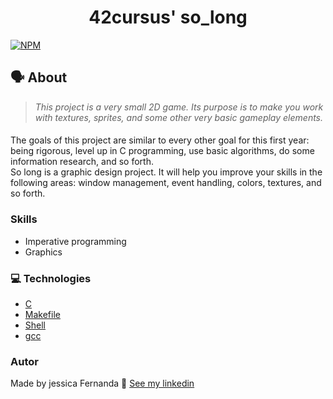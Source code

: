 <h1 align="center">
	42cursus' so_long
 </h1>
 
 [![NPM](https://img.shields.io/npm/l/react)](https://github.com/nandajfa/so_long/blob/main/LICENSE)
 
   ## 🗣️ About

> _This project is a very small 2D game.
Its purpose is to make you work with textures, sprites,
and some other very basic gameplay elements._

#### 

The goals of this project are similar to every other goal for this first year: being rigorous,
level up in C programming, use basic algorithms, do some information research, and so
forth. <br/>
So long is a graphic design project. It will help you improve your skills in the following
areas: window management, event handling, colors, textures, and so forth.

### Skills

* Imperative programming
* Graphics

### :computer: Technologies

* [C](https://devdocs.io/)
* [Makefile](https://www.gnu.org/software/make/manual/make.html)
* [Shell](https://unixguide.readthedocs.io/en/latest/unixcheatsheet/)
* [gcc](https://terminaldeinformacao.com/2015/10/08/como-instalar-e-configurar-o-gcc-no-windows-mingw/)

 ### Autor

Made by jessica Fernanda 👋 [See my linkedin](https://www.linkedin.com/in/jessica-fernanda-alves-marques-106651205/)
